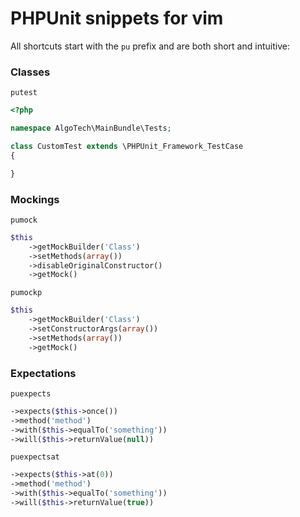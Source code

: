 # PHPUnit snippets for vim #

All shortcuts start with the `pu` prefix and are both short and intuitive:

### Classes ###

`putest`

```php
<?php

namespace AlgoTech\MainBundle\Tests;

class CustomTest extends \PHPUnit_Framework_TestCase
{

}
```

### Mockings ###

`pumock`

```php
$this
    ->getMockBuilder('Class')
    ->setMethods(array())
    ->disableOriginalConstructor()
    ->getMock()
```

`pumockp`

```php
$this
    ->getMockBuilder('Class')
    ->setConstructorArgs(array())
    ->setMethods(array())
    ->getMock()
```

### Expectations ###

`puexpects`

```php
->expects($this->once())
->method('method')
->with($this->equalTo('something'))
->will($this->returnValue(null))
```

`puexpectsat`

```php
->expects($this->at(0))
->method('method')
->with($this->equalTo('something'))
->will($this->returnValue(true))
```

